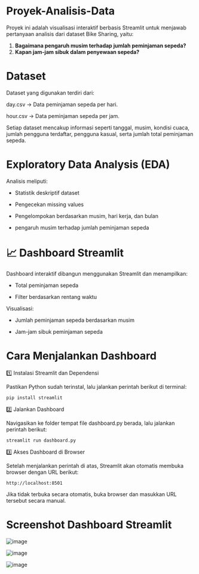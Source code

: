 # Proyek-Analisis-Data
Proyek ini adalah visualisasi interaktif berbasis Streamlit untuk menjawab pertanyaan analisis dari dataset Bike Sharing, yaitu:
1. **Bagaimana pengaruh musim terhadap jumlah peminjaman sepeda?**
2. **Kapan jam-jam sibuk dalam penyewaan sepeda?**

# Dataset
Dataset yang digunakan terdiri dari:

day.csv → Data peminjaman sepeda per hari.

hour.csv → Data peminjaman sepeda per jam.

Setiap dataset mencakup informasi seperti tanggal, musim, kondisi cuaca, jumlah pengguna terdaftar, pengguna kasual, serta jumlah total peminjaman sepeda.
# Exploratory Data Analysis (EDA)
 Analisis meliputi:

- Statistik deskriptif dataset

- Pengecekan missing values

- Pengelompokan berdasarkan musim, hari kerja, dan bulan

- pengaruh musim terhadap jumlah peminjaman sepeda

# 📈 Dashboard Streamlit

Dashboard interaktif dibangun menggunakan Streamlit dan menampilkan:

- Total peminjaman sepeda

- Filter berdasarkan rentang waktu

Visualisasi:

- Jumlah peminjaman sepeda berdasarkan musim

- Jam-jam sibuk peminjaman sepeda

# Cara Menjalankan Dashboard

1️⃣ Instalasi Streamlit dan Dependensi

Pastikan Python sudah terinstal, lalu jalankan perintah berikut di terminal:

```shell
pip install streamlit
```

2️⃣ Jalankan Dashboard

Navigasikan ke folder tempat file dashboard.py berada, lalu jalankan perintah berikut:

```shell
streamlit run dashboard.py
```

3️⃣ Akses Dashboard di Browser

Setelah menjalankan perintah di atas, Streamlit akan otomatis membuka browser dengan URL berikut:

```shell
http://localhost:8501
```

Jika tidak terbuka secara otomatis, buka browser dan masukkan URL tersebut secara manual.

# Screenshot Dashboard Streamlit
![image](https://github.com/user-attachments/assets/7cc290a9-bdbe-4c61-a0e8-12a1210d9cc9)

![image](https://github.com/user-attachments/assets/07bd6e4d-53c8-4b2d-9c1b-186fc29c2a4e)

![image](https://github.com/user-attachments/assets/c61915e2-aad6-4a23-b9c8-93c500a86434)




